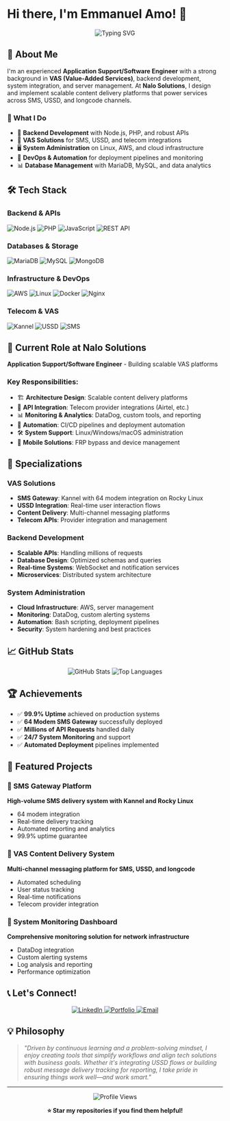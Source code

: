 # Hi there, I'm Emmanuel Amo! 👋

<div align="center">
  <img src="https://readme-typing-svg.herokuapp.com?font=Fira+Code&pause=1000&color=2563EB&center=true&vCenter=true&width=435&lines=Application+Support%2FSoftware+Engineer;VAS+Solutions+Expert;Backend+Development+Specialist;System+Integration+Professional" alt="Typing SVG" />
</div>

## 🚀 About Me

I'm an experienced **Application Support/Software Engineer** with a strong background in **VAS (Value-Added Services)**, backend development, system integration, and server management. At **Nalo Solutions**, I design and implement scalable content delivery platforms that power services across SMS, USSD, and longcode channels.

### 🎯 What I Do
- 🔧 **Backend Development** with Node.js, PHP, and robust APIs
- 📱 **VAS Solutions** for SMS, USSD, and telecom integrations
- 🖥️ **System Administration** on Linux, AWS, and cloud infrastructure
- 🔄 **DevOps & Automation** for deployment pipelines and monitoring
- 📊 **Database Management** with MariaDB, MySQL, and data analytics

## 🛠️ Tech Stack

### Backend & APIs
![Node.js](https://img.shields.io/badge/Node.js-43853D?style=for-the-badge&logo=node.js&logoColor=white)
![PHP](https://img.shields.io/badge/PHP-777BB4?style=for-the-badge&logo=php&logoColor=white)
![JavaScript](https://img.shields.io/badge/JavaScript-F7DF1E?style=for-the-badge&logo=javascript&logoColor=black)
![REST API](https://img.shields.io/badge/REST_API-02569B?style=for-the-badge&logo=swagger&logoColor=white)

### Databases & Storage
![MariaDB](https://img.shields.io/badge/MariaDB-003545?style=for-the-badge&logo=mariadb&logoColor=white)
![MySQL](https://img.shields.io/badge/MySQL-00000F?style=for-the-badge&logo=mysql&logoColor=white)
![MongoDB](https://img.shields.io/badge/MongoDB-4EA94B?style=for-the-badge&logo=mongodb&logoColor=white)

### Infrastructure & DevOps
![AWS](https://img.shields.io/badge/Amazon_AWS-232F3E?style=for-the-badge&logo=amazon-aws&logoColor=white)
![Linux](https://img.shields.io/badge/Linux-FCC624?style=for-the-badge&logo=linux&logoColor=black)
![Docker](https://img.shields.io/badge/Docker-2496ED?style=for-the-badge&logo=docker&logoColor=white)
![Nginx](https://img.shields.io/badge/Nginx-009639?style=for-the-badge&logo=nginx&logoColor=white)

### Telecom & VAS
![Kannel](https://img.shields.io/badge/Kannel-SMS_Gateway-FF6B6B?style=for-the-badge&logo=message-square&logoColor=white)
![USSD](https://img.shields.io/badge/USSD-Telecom-4ECDC4?style=for-the-badge&logo=phone&logoColor=white)
![SMS](https://img.shields.io/badge/SMS-Gateway-45B7D1?style=for-the-badge&logo=message-circle&logoColor=white)

## 🏢 Current Role at Nalo Solutions

**Application Support/Software Engineer** - Building scalable VAS platforms

### Key Responsibilities:
- 🏗️ **Architecture Design**: Scalable content delivery platforms
- 🔌 **API Integration**: Telecom provider integrations (Airtel, etc.)
- 📊 **Monitoring & Analytics**: DataDog, custom tools, and reporting
- 🚀 **Automation**: CI/CD pipelines and deployment automation
- 🛠️ **System Support**: Linux/Windows/macOS administration
- 📱 **Mobile Solutions**: FRP bypass and device management

## 🎯 Specializations

### VAS Solutions
- **SMS Gateway**: Kannel with 64 modem integration on Rocky Linux
- **USSD Integration**: Real-time user interaction flows
- **Content Delivery**: Multi-channel messaging platforms
- **Telecom APIs**: Provider integration and management

### Backend Development
- **Scalable APIs**: Handling millions of requests
- **Database Design**: Optimized schemas and queries
- **Real-time Systems**: WebSocket and notification services
- **Microservices**: Distributed system architecture

### System Administration
- **Cloud Infrastructure**: AWS, server management
- **Monitoring**: DataDog, custom alerting systems
- **Automation**: Bash scripting, deployment pipelines
- **Security**: System hardening and best practices

## 📈 GitHub Stats

<div align="center">
  <img src="https://github-readme-stats.vercel.app/api?username=emmanuel-amo&show_icons=true&theme=blueberry&hide_border=true&count_private=true" alt="GitHub Stats" />
  <img src="https://github-readme-stats.vercel.app/api/top-langs/?username=emmanuel-amo&layout=compact&theme=blueberry&hide_border=true" alt="Top Languages" />
</div>

## 🏆 Achievements

- ✅ **99.9% Uptime** achieved on production systems
- ✅ **64 Modem SMS Gateway** successfully deployed
- ✅ **Millions of API Requests** handled daily
- ✅ **24/7 System Monitoring** and support
- ✅ **Automated Deployment** pipelines implemented

## 🌟 Featured Projects

### 🚀 SMS Gateway Platform
**High-volume SMS delivery system with Kannel and Rocky Linux**
- 64 modem integration
- Real-time delivery tracking
- Automated reporting and analytics
- 99.9% uptime guarantee

### 📱 VAS Content Delivery System
**Multi-channel messaging platform for SMS, USSD, and longcode**
- Automated scheduling
- User status tracking
- Real-time notifications
- Telecom provider integration

### 🔧 System Monitoring Dashboard
**Comprehensive monitoring solution for network infrastructure**
- DataDog integration
- Custom alerting systems
- Log analysis and reporting
- Performance optimization

## 📞 Let's Connect!

<div align="center">
  <a href="https://linkedin.com/in/emmanuel-amo" target="_blank">
    <img src="https://img.shields.io/badge/LinkedIn-0077B5?style=for-the-badge&logo=linkedin&logoColor=white" alt="LinkedIn" />
  </a>
  <a href="https://emmanuelamo.netlify.app" target="_blank">
    <img src="https://img.shields.io/badge/Portfolio-2563EB?style=for-the-badge&logo=netlify&logoColor=white" alt="Portfolio" />
  </a>
  <a href="mailto:emmanuel.amo@example.com">
    <img src="https://img.shields.io/badge/Email-D14836?style=for-the-badge&logo=gmail&logoColor=white" alt="Email" />
  </a>
</div>

## 💡 Philosophy

> *"Driven by continuous learning and a problem-solving mindset, I enjoy creating tools that simplify workflows and align tech solutions with business goals. Whether it's integrating USSD flows or building robust message delivery tracking for reporting, I take pride in ensuring things work well—and work smart."*

---

<div align="center">
  <img src="https://komarev.com/ghpvc/?username=emmanuel-amo&style=for-the-badge&color=blue" alt="Profile Views" />
  
  **⭐ Star my repositories if you find them helpful!**
</div>
